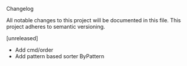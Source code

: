 Changelog

All notable changes to this project will be documented in this file.
This project adheres to semantic versioning.

[unreleased]

- Add cmd/order
- Add pattern based sorter ByPattern
